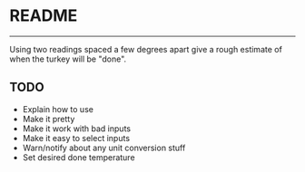 # README
---
Using two readings spaced a few degrees apart give a rough estimate of when the turkey will be "done".



## TODO
* Explain how to use
* Make it pretty
* Make it work with bad inputs
* Make it easy to select inputs
* Warn/notify about any unit conversion stuff
* Set desired done temperature
